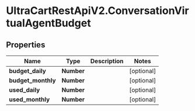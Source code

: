 # UltraCartRestApiV2.ConversationVirtualAgentBudget

## Properties
Name | Type | Description | Notes
------------ | ------------- | ------------- | -------------
**budget_daily** | **Number** |  | [optional] 
**budget_monthly** | **Number** |  | [optional] 
**used_daily** | **Number** |  | [optional] 
**used_monthly** | **Number** |  | [optional] 


